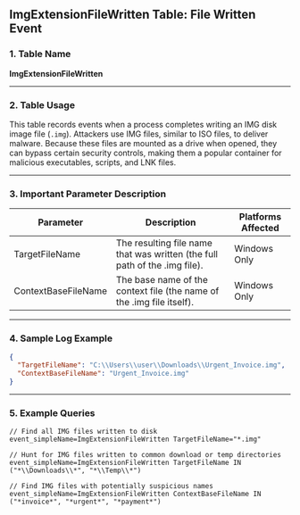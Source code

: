 ## ImgExtensionFileWritten Table: File Written Event

### 1. Table Name
**ImgExtensionFileWritten**

---

### 2. Table Usage
This table records events when a process completes writing an IMG disk image file (`.img`). Attackers use IMG files, similar to ISO files, to deliver malware. Because these files are mounted as a drive when opened, they can bypass certain security controls, making them a popular container for malicious executables, scripts, and LNK files.

---

### 3. Important Parameter Description

| Parameter | Description | Platforms Affected |
|---|---|---|
| TargetFileName | The resulting file name that was written (the full path of the .img file). | Windows Only |
| ContextBaseFileName | The base name of the context file (the name of the .img file itself). | Windows Only |

---

### 4. Sample Log Example

```json
{
  "TargetFileName": "C:\\Users\\user\\Downloads\\Urgent_Invoice.img",
  "ContextBaseFileName": "Urgent_Invoice.img"
}
```
---

### 5. Example Queries
```xql
// Find all IMG files written to disk
event_simpleName=ImgExtensionFileWritten TargetFileName="*.img"

// Hunt for IMG files written to common download or temp directories
event_simpleName=ImgExtensionFileWritten TargetFileName IN ("*\\Downloads\\*", "*\\Temp\\*")

// Find IMG files with potentially suspicious names
event_simpleName=ImgExtensionFileWritten ContextBaseFileName IN ("*invoice*", "*urgent*", "*payment*")
```